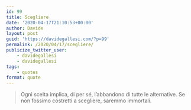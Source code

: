 ```yaml
---
id: 99
title: Scegliere
date: '2020-04-17T21:10:53+00:00'
author: Davide
layout: post
guid: 'https://davidegallesi.com/?p=99'
permalink: /2020/04/17/scegliere/
publicize_twitter_user:
    - davidegallesi
    - davidegallesi
tags:
    - quotes
format: quote
---
```


> Ogni scelta implica, di per sé, l’abbandono di tutte le alternative. Se non fossimo costretti a scegliere, saremmo immortali.